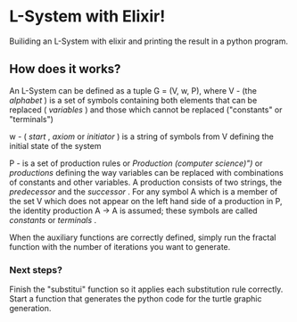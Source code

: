 # L-System with Elixir!

Builiding an L-System with elixir and printing the result in a python program.

## How does it works?

An L-System can be defined as a tuple G = (V, w, P),
where
V - (the  *alphabet* ) is a set of symbols containing both elements that can be replaced ( *variables* ) and those which cannot be replaced ("constants" or "terminals")

w - ( *start* , *axiom* or  *initiator* ) is a string of symbols from V defining the initial state of the system

P - is a set of production rules or *Production (computer science)")* or *productions*
 defining the way variables can be replaced with combinations of
constants and other variables. A production consists of two strings, the
 *predecessor* and the  *successor* . For any symbol A which is a
 member of the set V which does not appear on the left hand side of a
production in P, the identity production A → A is assumed; these symbols
 are called *constants* or  *terminals* .

When the auxiliary functions are correctly defined, simply run the fractal function with the number of iterations you want to generate.

### Next steps?

Finish the "substitui" function so it applies each substitution rule correctly.
Start a function that generates the python code for the turtle graphic generation.
